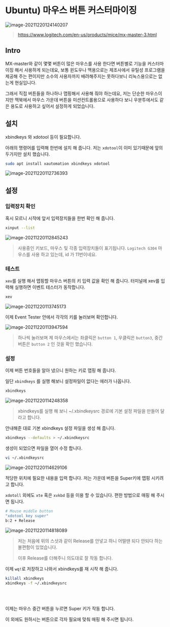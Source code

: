# Ubuntu) 마우스 버튼 커스터마이징

![image-20211220124140207](https://raw.githubusercontent.com/Shane-Park/mdblog/main/OS/linux/ubuntu/mouseMapping.assets/image-20211220124140207.png)

> https://www.logitech.com/en-us/products/mice/mx-master-3.html

## Intro

 MX-master와 같이 몇몇 버튼이 많은 마우스를 사용 한다면 버튼별로 기능을 커스터마이징 해서 사용하게 되는데요, 보통 윈도우나 맥용으로는 제조사에서 유틸성 프로그램을 제공해 주는 편이지만 소수의 사용자까지 배려해주지는 못하다보니 리눅스용으로는 없는게 현실입니다.

그래서 직접 버튼들을 하나하나 맵핑해서 사용해 줘야 하는데요, 저는 단순한 마우스이지만 맥북에서 마우스 가운데 버튼을 미션컨트롤용으로 사용하다 보니 우분투에서도 같은 용도로 사용하고 싶어서 설정하게 되었습니다.

## 설치

xbindkeys 와 xdotool 등이 필요합니다.

아래의 명령어를 입력해 한번에 설치 해 줍니다. 저는 `xdotool`이 이미 있기때문에 앞의 두가지만 설치 했습니다.

```bash
sudo apt install xautomation xbindkeys xdotool
```

![image-20211220112736393](https://raw.githubusercontent.com/Shane-Park/mdblog/main/OS/linux/ubuntu/mouseMapping.assets/image-20211220112736393.png)

## 설정

### 입력장치 확인

혹시 모르니 시작에 앞서 입력장치들을 한번 확인 해 줍니다.

```bash
xinput --list
```

![image-20211220112845243](https://raw.githubusercontent.com/Shane-Park/mdblog/main/OS/linux/ubuntu/mouseMapping.assets/image-20211220112845243.png)

> 사용중인 키보드, 마우스 및 각종 입력장치들이 표기됩니다. `Logitech G304` 마우스를 사용 하고 있는데, id 가 11번이네요.

### 테스트

`xev`를 실행 해서 맵핑할 마우스 버튼의 키 입력 값을 확인 해 줍니다. 터미널에 xev를 입력해 실행하면 이벤트 테스터가 동작합니다.

```bash
xev
```

![image-20211220113745173](https://raw.githubusercontent.com/Shane-Park/mdblog/main/OS/linux/ubuntu/mouseMapping.assets/image-20211220113745173.png)

이제 Event Tester 안에서 각각의 키를 눌러보며 확인합니다.

![image-20211220113947594](https://raw.githubusercontent.com/Shane-Park/mdblog/main/OS/linux/ubuntu/mouseMapping.assets/image-20211220113947594.png)

> 하나씩 눌러보며 제 마우스에서는 좌클릭은 `button 1`, 우클릭은 `button3`, 중간 버튼은 `button 2` 인 것을 확인 했습니다.

### 설정

이제 버튼 번호들을 알아 냈으니 원하는 키로 맵핑 해 줍니다.

일단 `xbindkeys` 를 실행 해보니 설정파일이 없다는 에러가 나옵니다.

```bash
xbindkeys
```

![image-20211220114248358](https://raw.githubusercontent.com/Shane-Park/mdblog/main/OS/linux/ubuntu/mouseMapping.assets/image-20211220114248358.png)

> xbindkeys를 실행 해 보니 ~/.xbindkeysrc 경로에 기본 설정 파일을 만들어 달라고 합니다.

안내해준 대로 기본 xbindkeys 설정 파일을 생성 해 줍니다.

```bash
xbindkeys --defaults > ~/.xbindkeysrc
```

생성이 되었으면 파일을 열어 수정 합니다.

```bash
vi ~/.xbindkeysrc
```

![image-20211220114629106](https://raw.githubusercontent.com/Shane-Park/mdblog/main/OS/linux/ubuntu/mouseMapping.assets/image-20211220114629106.png)

적당한 위치에 필요한 내용을 입력 합니다. 저는 가운데 버튼을 Super키에 맵핑 시키려고 합니다.

`xdotoll` 외에도 `xte` 혹은 `xvkbd` 등을 이용 할 수 있습니다. 편한 방법으로 매핑 해 주시면 됩니다.

```bash
# Mouse middle button
"xdotool key super"
b:2 + Release
```

![image-20211220114818089](https://raw.githubusercontent.com/Shane-Park/mdblog/main/OS/linux/ubuntu/mouseMapping.assets/image-20211220114818089.png)

> 저는 처음에 위의 스샷과 같이 Release를 안넣고 하니 어떨땐 되다 안되다 하는 불편함이 있었습니다. 
>
> 이후 Release를 더해주니 의도대로 잘 작동 합니다.

이제 `wq!`로 저장하고 나와서 xbindkeys를 재 시작 해 줍니다.

```bash
killall xbindkeys
xbindkeys -f ~/.xbindkeysrc 

```

<br><br>

이제는 마우스 중간 버튼을 누르면 Super 키가 작동 합니다.

이 외에도 원하시는 버튼으로 각자 필요에 맞춰 매핑 해 주시면 됩니다.



